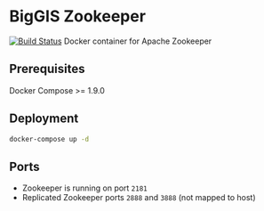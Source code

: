 # BigGIS Zookeeper
[![Build Status](https://api.travis-ci.org/biggis-project/biggis-zookeeper.svg)](https://travis-ci.org/biggis-project/biggis-zookeeper)
Docker container for Apache Zookeeper

## Prerequisites
Docker Compose >= 1.9.0

## Deployment
```sh
docker-compose up -d
```

## Ports
- Zookeeper is running on port `2181`
- Replicated Zookeeper ports `2888` and `3888` (not mapped to host)

